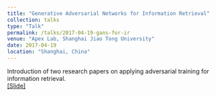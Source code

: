 ```yaml
---
title: "Generative Adversarial Networks for Information Retrieval"
collection: talks
type: "Talk"
permalink: /talks/2017-04-19-gans-for-ir
venue: "Apex Lab, Shanghai Jiao Tong University"
date: 2017-04-19
location: "Shanghai, China"
---
```


Introduction of two research papers on applying adversarial training for information retrieval.<br>
[[Slide]](http://lantaoyu.github.io/files/2017-04-19-gans-for-ir.pdf)